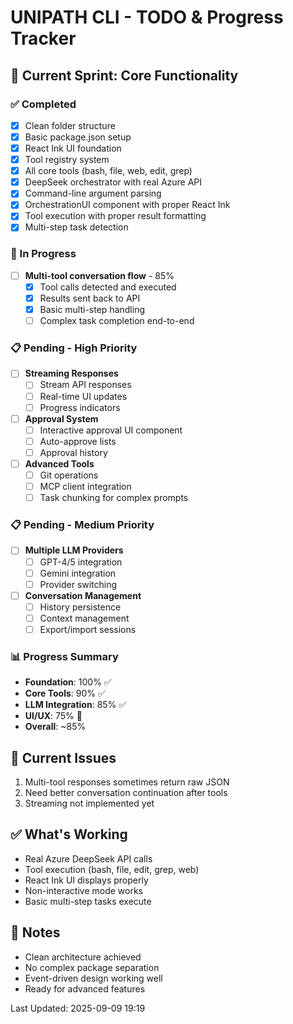 # UNIPATH CLI - TODO & Progress Tracker

## 🎯 Current Sprint: Core Functionality

### ✅ Completed
- [x] Clean folder structure
- [x] Basic package.json setup
- [x] React Ink UI foundation
- [x] Tool registry system
- [x] All core tools (bash, file, web, edit, grep)
- [x] DeepSeek orchestrator with real Azure API
- [x] Command-line argument parsing
- [x] OrchestrationUI component with proper React Ink
- [x] Tool execution with proper result formatting
- [x] Multi-step task detection

### 🔄 In Progress
- [ ] **Multi-tool conversation flow** - 85%
  - [x] Tool calls detected and executed
  - [x] Results sent back to API
  - [x] Basic multi-step handling
  - [ ] Complex task completion end-to-end

### 📋 Pending - High Priority
- [ ] **Streaming Responses**
  - [ ] Stream API responses
  - [ ] Real-time UI updates
  - [ ] Progress indicators

- [ ] **Approval System**
  - [ ] Interactive approval UI component
  - [ ] Auto-approve lists
  - [ ] Approval history

- [ ] **Advanced Tools**
  - [ ] Git operations
  - [ ] MCP client integration
  - [ ] Task chunking for complex prompts

### 📋 Pending - Medium Priority
- [ ] **Multiple LLM Providers**
  - [ ] GPT-4/5 integration
  - [ ] Gemini integration
  - [ ] Provider switching

- [ ] **Conversation Management**
  - [ ] History persistence
  - [ ] Context management
  - [ ] Export/import sessions

### 📊 Progress Summary
- **Foundation**: 100% ✅
- **Core Tools**: 90% ✅
- **LLM Integration**: 85% ✅
- **UI/UX**: 75% 🔄
- **Overall**: ~85%

## 🐛 Current Issues
1. Multi-tool responses sometimes return raw JSON
2. Need better conversation continuation after tools
3. Streaming not implemented yet

## ✅ What's Working
- Real Azure DeepSeek API calls
- Tool execution (bash, file, edit, grep, web)
- React Ink UI displays properly
- Non-interactive mode works
- Basic multi-step tasks execute

## 📝 Notes
- Clean architecture achieved
- No complex package separation
- Event-driven design working well
- Ready for advanced features

Last Updated: 2025-09-09 19:19